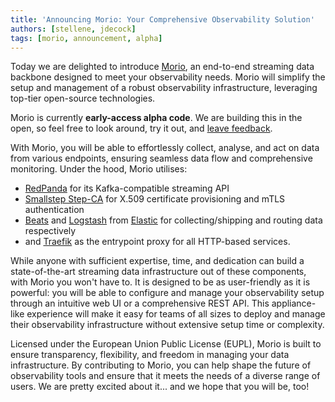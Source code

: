 ```yaml
---
title: 'Announcing Morio: Your Comprehensive Observability Solution'
authors: [stellene, jdecock]
tags: [morio, announcement, alpha]
---
```


Today we are delighted to introduce [Morio](https://github.com/certeu/morio),
an end-to-end streaming data backbone designed to meet your observability
needs. Morio will simplify the setup and management of a robust observability
infrastructure, leveraging top-tier open-source technologies.

Morio is currently **early-access alpha code**. We are building this in the
open, so feel free to look around, try it out, and [leave
feedback](https://github.com/certeu/morio/discussions).

With Morio, you will be able to effortlessly collect, analyse, and act on data
from various endpoints, ensuring seamless data flow and comprehensive
monitoring. Under the hood, Morio utilises:

- [RedPanda](https://redpanda.com/) for its Kafka-compatible streaming API
- [Smallstep Step-CA](https://smallstep.com/docs/step-ca/) for X.509
  certificate provisioning and mTLS authentication
- [Beats](https://www.elastic.co/beats) and
  [Logstash](https://www.elastic.co/logstash) from
  [Elastic](https://www.elastic.co/) for collecting/shipping and routing data
  respectively
- and [Traefik](https://traefik.io/traefik/) as the entrypoint proxy for all
  HTTP-based services.

While anyone with sufficient expertise, time, and dedication can build a
state-of-the-art streaming data infrastructure out of these components, with
Morio you won't have to. It is designed to be as user-friendly as it is
powerful: you will be able to configure and manage your observability setup
through an intuitive web UI or a comprehensive REST API. This appliance-like
experience will make it easy for teams of all sizes to deploy and manage their
observability infrastructure without extensive setup time or complexity.

Licensed under the European Union Public License (EUPL), Morio is built to
ensure transparency, flexibility, and freedom in managing your data
infrastructure. By contributing to Morio, you can help shape the future of
observability tools and ensure that it meets the needs of a diverse range of
users. We are pretty excited about it... and we hope that you will be, too!
